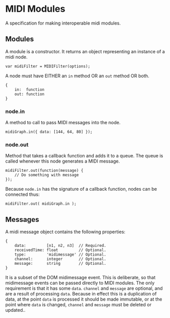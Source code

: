 # MIDI Modules


A specification for making interoperable midi modules.

## Modules

A module is a constructor. It returns an object representing an instance of a midi node.

    var midiFilter = MIDIFilter(options);

A node must have EITHER an <code>in</code> method OR an <code>out</code> method OR both.

    {
        in:  function
        out: function
    }


### node.in

A method to call to pass MIDI messages into the node.

    midiGraph.in({ data: [144, 64, 80] });


### node.out

Method that takes a callback function and adds it to a queue.
The queue is called whenever this node generates a MIDI message.

    midiFilter.out(function(message) {
        // Do something with message
    });

Because <code>node.in</code> has the signature of a callback function, nodes can be connected thus:

    midiFilter.out( midiGraph.in );



## Messages

A midi message object contains the following properties:

    {
        data:         [n1, n2, n3]  // Required.
        receivedTime: float         // Optional.
        type:         'midimessage' // Optional.
        channel:      integer       // Optional.
        message:      string        // Optional.
    }

It is a subset of the DOM midimessage event.
This is deliberate, so that midimessage events can be passed directly to MIDI modules.
The only requirement is that it has some <code>data</code>.
<code>channel</code> and <code>message</code> are optional, and are a result of processing <code>data</code>.
Because in effect this is a duplication of data, at the point <code>data</code> is processed it should be made immutable,
or at the point where <code>data</code> is changed, <code>channel</code> and <code>message</code> must be deleted or updated..
